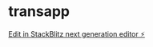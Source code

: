 # transapp

[Edit in StackBlitz next generation editor ⚡️](https://stackblitz.com/~/github.com/smithjon1980/transapp)